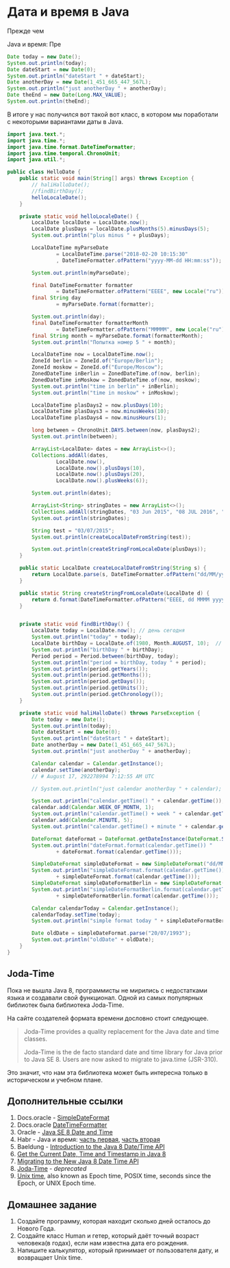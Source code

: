 # Дата и время в Java 

Прежде чем

Java и время:
Пре
```Java
Date today = new Date();
System.out.println(today);
Date dateStart = new Date(0);
System.out.println("dateStart " + dateStart);
Date anotherDay = new Date(1_451_665_447_567L);
System.out.println("just anotherDay " + anotherDay);
Date theEnd = new Date(Long.MAX_VALUE);
System.out.println(theEnd);
```

В итоге у нас получился вот такой вот класс, в котором мы поработали с некоторыми вариантами даты в Java. 


```Java
import java.text.*;
import java.time.*;
import java.time.format.DateTimeFormatter;
import java.time.temporal.ChronoUnit;
import java.util.*;

public class HelloDate {
    public static void main(String[] args) throws Exception {
        // haliHalloDate();
        //findBirthDay();
        helloLocaleDate();
    }

    private static void helloLocaleDate() {
        LocalDate localDate = LocalDate.now();
        LocalDate plusDays = localDate.plusMonths(5).minusDays(5);
        System.out.println("plus minus " + plusDays);

        LocalDateTime myParseDate
                = LocalDateTime.parse("2018-02-20 10:15:30"
                , DateTimeFormatter.ofPattern("yyyy-MM-dd HH:mm:ss"));

        System.out.println(myParseDate);

        final DateTimeFormatter formatter
                = DateTimeFormatter.ofPattern("EEEE", new Locale("ru"));
        final String day
                = myParseDate.format(formatter);

        System.out.println(day);
        final DateTimeFormatter formatterMonth
                = DateTimeFormatter.ofPattern("MMMMM", new Locale("ru"));
        final String month = myParseDate.format(formatterMonth);
        System.out.println("Попытка номер 5 " + month);

        LocalDateTime now = LocalDateTime.now();
        ZoneId berlin = ZoneId.of("Europe/Berlin");
        ZoneId moskow = ZoneId.of("Europe/Moscow");
        ZonedDateTime inBerlin = ZonedDateTime.of(now, berlin);
        ZonedDateTime inMoskow = ZonedDateTime.of(now, moskow);
        System.out.println("time in berlin" + inBerlin);
        System.out.println("time in moskow" + inMoskow);

        LocalDateTime plasDays2 = now.plusDays(10);
        LocalDateTime plasDays3 = now.minusWeeks(10);
        LocalDateTime plasDays4 = now.minusHours(1);

        long between = ChronoUnit.DAYS.between(now, plasDays2);
        System.out.println(between);

        ArrayList<LocalDate> dates = new ArrayList<>();
        Collections.addAll(dates,
                LocalDate.now(),
                LocalDate.now().plusDays(10),
                LocalDate.now().plusDays(20),
                LocalDate.now().plusWeeks(6));

        System.out.println(dates);

        ArrayList<String> stringDates = new ArrayList<>();
        Collections.addAll(stringDates, "03 Jun 2015", "08 JUL 2016", "12 DEZ 2013");
        System.out.println(stringDates);

        String test = "03/07/2015";
        System.out.println(createLocalDateFromString(test));

        System.out.println(createStringFromLocaleDate(plusDays));
    }

    public static LocalDate createLocalDateFromString(String s) {
        return LocalDate.parse(s, DateTimeFormatter.ofPattern("dd/MM/yyyy"));
    }

    public static String createStringFromLocaleDate(LocalDate d) {
        return d.format(DateTimeFormatter.ofPattern("EEEE, dd MMMM yyyy", new Locale("ru")));
    }


    private static void findBirthDay() {
        LocalDate today = LocalDate.now(); // день сегодня
        System.out.println("today" + today);
        LocalDate birthDay = LocalDate.of(1980, Month.AUGUST, 10);  // день варения
        System.out.println("birthDay " + birthDay);
        Period period = Period.between(birthDay, today);
        System.out.println("period = birthDay, today " + period);
        System.out.println(period.getYears());
        System.out.println(period.getMonths());
        System.out.println(period.getDays());
        System.out.println(period.getUnits());
        System.out.println(period.getChronology());
    }

    private static void haliHalloDate() throws ParseException {
        Date today = new Date();
        System.out.println(today);
        Date dateStart = new Date(0);
        System.out.println("dateStart " + dateStart);
        Date anotherDay = new Date(1_451_665_447_567L);
        System.out.println("just anotherDay " + anotherDay);

        Calendar calendar = Calendar.getInstance();
        calendar.setTime(anotherDay);
        // # August 17, 292278994 7:12:55 AM UTC

        // System.out.println("just calendar anotherDay " + calendar); //ужас-ужас

        System.out.println("calendar.getTime() " + calendar.getTime());
        calendar.add(Calendar.WEEK_OF_MONTH, 1);
        System.out.println("calendar.getTime() + week " + calendar.getTime());
        calendar.add(Calendar.MINUTE, 5);
        System.out.println("calendar.getTime() + minute " + calendar.getTime());

        DateFormat dateFormat = DateFormat.getDateInstance(DateFormat.SHORT);
        System.out.println("dateFormat.format(calendar.getTime()) "
                + dateFormat.format(calendar.getTime()));

        SimpleDateFormat simpleDateFormat = new SimpleDateFormat("dd/MM/yyyy");
        System.out.println("simpleDateFormat.format(calendar.getTime())  "
                + simpleDateFormat.format(calendar.getTime()));
        SimpleDateFormat simpleDateFormatBerlin = new SimpleDateFormat("dd-M-yyyy");
        System.out.println("simpleDateFormatBerlin.format(calendar.getTime()) "
                + simpleDateFormatBerlin.format(calendar.getTime()));

        Calendar calendarToday = Calendar.getInstance();
        calendarToday.setTime(today);
        System.out.println("simple format today " + simpleDateFormatBerlin.format(calendarToday.getTime()));

        Date oldDate = simpleDateFormat.parse("20/07/1993");
        System.out.println("oldDate" + oldDate);
    }
}
```

## Joda-Time

Пока не вышла Java 8, программисты не мирились с недостатками языка и создавали свой функционал. Одной из самых популярных библиотек была библиотека Joda-Time.

На сайте создателей формата времени дословно стоит следующее.

>Joda-Time provides a quality replacement for the Java date and time classes.    
>  
>Joda-Time is the de facto standard date and time library for Java prior to Java SE 8. Users are now asked to migrate to java.time (JSR-310).

Это значит, что нам эта библиотека может быть интересна только в историческом и учебном плане. 

## Дополнительные ссылки

1. Docs.oracle - [SimpleDateFormat](https://docs.oracle.com/javase/8/docs/api/java/text/SimpleDateFormat.html)
2. Docs.oracle [DateTimeFormatter](https://docs.oracle.com/javase/8/docs/api/java/time/format/DateTimeFormatter.html)
3. Oracle - [Java SE 8 Date and Time](https://www.oracle.com/technical-resources/articles/java/jf14-date-time.html)
4. Habr - Java и время: [часть первая](https://habr.com/ru/post/274811/), [часть вторая](https://habr.com/ru/post/274905/)
5. Baeldung - [Introduction to the Java 8 Date/Time API](https://www.baeldung.com/java-8-date-time-intro)
6. [Get the Current Date, Time and Timestamp in Java 8](https://www.baeldung.com/current-date-time-and-timestamp-in-java-8)
7. [Migrating to the New Java 8 Date Time API](https://www.baeldung.com/migrating-to-java-8-date-time-api)
8. [Joda-Time](https://www.joda.org/joda-time/) - _deprecated_
9. [Unix time](https://ru.wikipedia.org/wiki/Unix-%D0%B2%D1%80%D0%B5%D0%BC%D1%8F), also known as Epoch time, POSIX time, seconds since the Epoch, or UNIX Epoch time.

## Домашнее задание

1. Создайте программу, которая находит сколько дней осталось до Нового Года.
2. Создайте класс Human и гетер, который даёт точный возраст человека(в годах), если нам известна дата его рождения.
3. Напишите калькулятор, который принимает от пользователя дату, и возвращает Unix time.